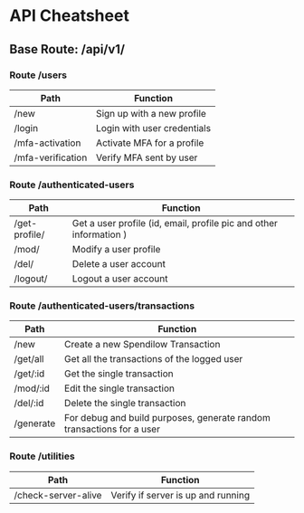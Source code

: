 # API Cheatsheet

## Base Route: /api/v1/

### Route /users

| Path | Function |
| ----------- | ----------- |
| /new | Sign up with a new profile |
| /login | Login with user credentials |
| /mfa-activation | Activate MFA for a profile |
| /mfa-verification | Verify MFA sent by user |

### Route /authenticated-users

| Path | Function |
| ----------- | ----------- |
| /get-profile/ | Get a user profile (id, email, profile pic and other information ) |
| /mod/ | Modify a user profile |
| /del/ | Delete a user account |
| /logout/ | Logout a user account |

### Route /authenticated-users/transactions

| Path | Function |
| ----------- | ----------- |
| /new | Create a new Spendilow Transaction |
| /get/all | Get all the transactions of the logged user |
| /get/:id | Get the single transaction |
| /mod/:id | Edit the single transaction |
| /del/:id | Delete the single transaction |
| /generate | For debug and build purposes, generate random transactions for a user |

### Route /utilities

| Path | Function |
| ----------- | ----------- |
| /check-server-alive | Verify if server is up and running |
